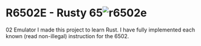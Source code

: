 # R6502E - Rusty 65![r6502e](https://github.com/StynH/R6502E/assets/9077578/616bd6fd-1133-4954-aaca-ca6f58a71ee4)
02 Emulator
I made this project to learn Rust. I have fully implemented each known (read non-illegal) instruction for the 6502. 
